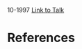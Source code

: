 

10-1997
[Link to Talk](https://www.churchofjesuschrist.org/study/general-conference/1997/10/saturday-morning-session?lang=eng)



# References
